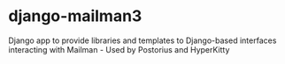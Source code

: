 # django-mailman3
Django app to provide libraries and templates to Django-based interfaces interacting with Mailman - Used by Postorius and HyperKitty
